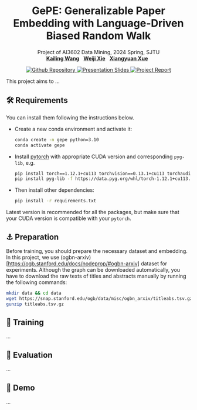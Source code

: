 <h1 align="center">
GePE: Generalizable Paper Embedding with Language-Driven Biased Random Walk</h1>
<p align="center">
    Project of AI3602 Data Mining, 2024 Spring, SJTU
    <br />
    <a href="https://github.com/Loping151"><strong>Kailing Wang</strong></a>
    &nbsp;
    <a href="https://github.com/Shi-Soul"><strong>Weiji Xie</strong></a>
    &nbsp;
    <a href="https://github.com/xxyQwQ"><strong>Xiangyuan Xue</strong></a>
    &nbsp;
</p>
<p align="center">
    <a href="https://github.com/Loping151/DungeonMaster"> <img alt="Github Repository" src="https://img.shields.io/badge/Github-Repository-blue?logo=github&logoColor=blue"> </a>
    <a href="assets/slides.pdf"> <img alt="Presentation Slides" src="https://img.shields.io/badge/Presentation-Slides-green?logo=googlenews&logoColor=green"> </a>
    <a href='assets/report.pdf'> <img alt='Project Report' src='https://img.shields.io/badge/Project-Report-red?style=flat&logo=googlescholar&logoColor=red'> </a>
</p>

This project aims to ...

## 🛠️ Requirements

You can install them following the instructions below.

* Create a new conda environment and activate it:
  
    ```bash
    conda create -n gepe python=3.10
    conda activate gepe
    ```

* Install [pytorch](https://pytorch.org/get-started/previous-versions/) with appropriate CUDA version and corresponding `pyg-lib`, e.g.
  
    ```bash
    pip install torch==1.12.1+cu113 torchvision==0.13.1+cu113 torchaudio==0.12.1 --extra-index-url https://download.pytorch.org/whl/cu113
    pip install pyg-lib -f https://data.pyg.org/whl/torch-1.12.1+cu113.html
    ```

* Then install other dependencies:
  
    ```bash
    pip install -r requirements.txt
    ```

Latest version is recommended for all the packages, but make sure that your CUDA version is compatible with your `pytorch`.

## ⚓ Preparation

Before training, you should prepare the necessary dataset and embedding. In this project, we use (ogbn-arxiv)[https://ogb.stanford.edu/docs/nodeprop/#ogbn-arxiv] dataset for experiments. Although the graph can be downloaded automatically, you have to download the raw texts of titles and abstracts manually by running the following commands:

```bash
mkdir data && cd data
wget https://snap.stanford.edu/ogb/data/misc/ogbn_arxiv/titleabs.tsv.gz
gunzip titleabs.tsv.gz
```

## 🚀 Training

...

## 💯 Evaluation

...

## 🤖 Demo

...